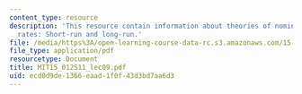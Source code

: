 ```yaml
---
content_type: resource
description: 'This resource contain information about theories of nominal exchange
  rates: Short-run and long-run.'
file: /media/https%3A/open-learning-course-data-rc.s3.amazonaws.com/15-012-applied-macro-and-international-economics-spring-2011/ecd0d9de1366eaad1f0f43d3bd7aa6d3_MIT15_012S11_lec09.pdf
file_type: application/pdf
resourcetype: Document
title: MIT15_012S11_lec09.pdf
uid: ecd0d9de-1366-eaad-1f0f-43d3bd7aa6d3
---
```

